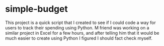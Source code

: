 # simple-budget
This project is a quick script that I created to see if I could code a way for users to track their spending using Python. M friend was working on a similar project in Excel for a few hours, and after telling him that it would be much easier to create using Python I figured I should fact check myself.
